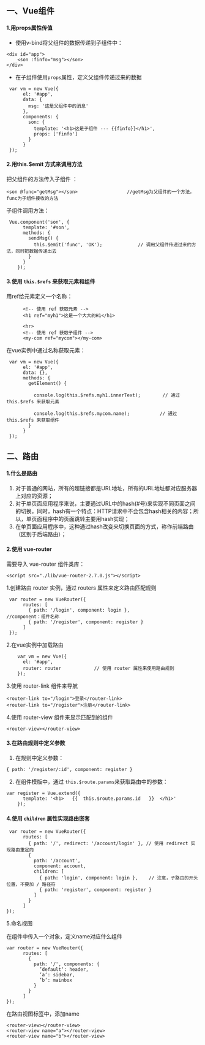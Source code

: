 ## 一、Vue组件



#### 1.用props属性传值



- 使用v-bind将父组件的数据传递到子组件中：

```
<div id="app">
    <son :finfo="msg"></son>
</div>
```



- 在子组件使用`props`属性，定义父组件传递过来的数据

```
 var vm = new Vue({
      el: '#app',
      data: {
        msg: '这是父组件中的消息'
      },
      components: {
        son: {
          template: '<h1>这是子组件 --- {{finfo}}</h1>',
          props: ['finfo']
        }
      }
 });
```



#### 2.用this.$emit 方式来调用方法

把父组件的方法传入子组件	：			

```
<son @func="getMsg"></son>					//getMsg为父组件的一个方法，func为子组件接收的方法
```

子组件调用方法：

```
 Vue.component('son', {
      template: '#son', 
      methods: {
        sendMsg() {
          this.$emit('func', 'OK'); 			// 调用父组件传递过来的方法，同时把数据传递出去
        }
      }
    });
```



#### 3.使用 `this.$refs` 来获取元素和组件

用ref给元素定义一个名称：

```
 	  <!-- 使用 ref 获取元素 -->
      <h1 ref="myh1">这是一个大大的H1</h1>

      <hr>
      <!-- 使用 ref 获取子组件 -->
      <my-com ref="mycom"></my-com>
```

在vue实例中通过名称获取元素：

```
 var vm = new Vue({
      el: '#app',
      data: {},
      methods: {
        getElement() {
         
          console.log(this.$refs.myh1.innerText);		 // 通过 this.$refs 来获取元素
          
          console.log(this.$refs.mycom.name);			// 通过 this.$refs 来获取组件
        }
      }
 });
```



## 二、路由

#### 1.什么是路由

1. 对于普通的网站，所有的超链接都是URL地址，所有的URL地址都对应服务器上对应的资源；
2. 对于单页面应用程序来说，主要通过URL中的hash(#号)来实现不同页面之间的切换，同时，hash有一个特点：HTTP请求中不会包含hash相关的内容；所以，单页面程序中的页面跳转主要用hash实现；
3. 在单页面应用程序中，这种通过hash改变来切换页面的方式，称作前端路由（区别于后端路由）；



#### 2.使用 vue-router

需要导入 vue-router 组件类库：

```
<script src="./lib/vue-router-2.7.0.js"></script>
```

1.创建路由 router 实例，通过 routers 属性来定义路由匹配规则

```
 var router = new VueRouter({
      routes: [
        { path: '/login', component: login },					//component：组件名称
        { path: '/register', component: register }
      ]
 });
```

2.在vue实例中加载路由

```
    var vm = new Vue({
      el: '#app',
      router: router 			// 使用 router 属性来使用路由规则
    });
```

3.使用 router-link 组件来导航

```
<router-link to="/login">登录</router-link>
<router-link to="/register">注册</router-link>
```

4.使用 router-view 组件来显示匹配到的组件

```
<router-view></router-view>
```



#### 3.在路由规则中定义参数

1. 在规则中定义参数：

```
{ path: '/register/:id', component: register }
```

2. 在组件模版中，通过 `this.$route.params`来获取路由中的参数：

```
var register = Vue.extend({
      template: '<h1>	{{	this.$route.params.id	}}	</h1>'
    });
```



#### 4.使用 `children` 属性实现路由嵌套



```
 var router = new VueRouter({
      routes: [
        { path: '/', redirect: '/account/login' }, // 使用 redirect 实现路由重定向
        {
          path: '/account',
          component: account,
          children: [ 
            { path: 'login', component: login }, 	// 注意，子路由的开头位置，不要加 / 路径符
            { path: 'register', component: register }
          ]
        }
      ]
});
```



5.命名视图

在组件中传入一个对象，定义name对应什么组件

```
var router = new VueRouter({
      routes: [
        {
          path: '/', components: {
            ’default‘: header,
            ’a‘: sidebar,
            ’b‘: mainbox
          }
        }
      ]
});
```



在路由视图标签中，添加name

```
<router-view></router-view>
<router-view name="a"></router-view>
<router-view name="b"></router-view>
```

